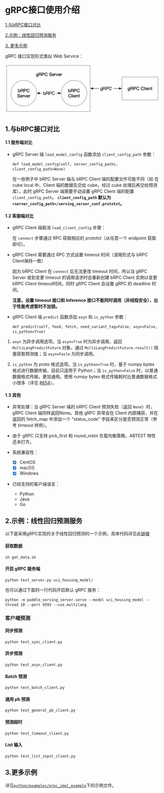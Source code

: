 # gRPC接口使用介绍

[1.与bRPC接口对比](#与bRPC接口对比)

[2.示例：线性回归预测服务](#示例：线性回归预测服务)

[3. 更多示例](#更多示例)

gRPC 接口实现形式类似 Web Service：

![](https://github.com/PaddlePaddle/Serving/blob/develop/doc/grpc_impl.png)

## 1.与bRPC接口对比



#### 1.1 服务端对比

* gRPC Server 端 `load_model_config` 函数添加 `client_config_path` 参数：

  ```
  def load_model_config(self, server_config_paths, client_config_path=None)
  ```

   在一些例子中 bRPC Server 端与 bRPC Client 端的配置文件可能不同（如 在cube local 中，Client 端的数据先交给 cube，经过 cube 处理后再交给预测库），此时 gRPC Server 端需要手动设置 gRPC Client 端的配置`client_config_path`。
   **`client_config_path` 默认为 `<server_config_path>/serving_server_conf.prototxt`。**

#### 1.2 客服端对比

* gRPC Client 端取消 `load_client_config` 步骤：

  在 `connect` 步骤通过 RPC 获取相应的 prototxt（从任意一个 endpoint 获取即可）。

* gRPC Client 需要通过 RPC 方式设置 timeout 时间（调用形式与 bRPC Client保持一致）

  因为 bRPC Client 在 `connect` 后无法更改 timeout 时间，所以当 gRPC Server 收到变更 timeout 的调用请求时会重新创建 bRPC Client 实例以变更 bRPC Client timeout时间，同时 gRPC Client 会设置 gRPC 的 deadline 时间。

  **注意，设置 timeout 接口和 Inference 接口不能同时调用（非线程安全），出于性能考虑暂时不加锁。**

* gRPC Client 端 `predict` 函数添加 `asyn` 和 `is_python` 参数：

  ```
  def predict(self, feed, fetch, need_variant_tag=False, asyn=False, is_python=True)
  ```

1.    `asyn` 为异步调用选项。当 `asyn=True` 时为异步调用，返回 `MultiLangPredictFuture` 对象，通过 `MultiLangPredictFuture.result()` 阻塞获取预测值；当 `asyn=Fasle` 为同步调用。

2.    `is_python` 为 proto 格式选项。当 `is_python=True` 时，基于 numpy bytes 格式进行数据传输，目前只适用于 Python；当 `is_python=False` 时，以普通数据格式传输，更加通用。使用 numpy bytes 格式传输耗时比普通数据格式小很多（详见 [#654](https://github.com/PaddlePaddle/Serving/pull/654)）。

#### 1.3 其他

* 异常处理：当 gRPC Server 端的 bRPC Client 预测失败（返回 `None`）时，gRPC Client 端同样返回None。其他 gRPC 异常会在 Client 内部捕获，并在返回的 fetch_map 中添加一个 "status_code" 字段来区分是否预测正常（参考 timeout 样例）。

* 由于 gRPC 只支持 pick_first 和 round_robin 负载均衡策略，ABTEST 特性还未打齐。

* 系统兼容性：

  * [x] CentOS
  * [x] macOS
  * [x] Windows

* 已经支持的客户端语言：

  -  Python
  -  Java
  -  Go

  

## 2.示例：线性回归预测服务

以下是采用gRPC实现的关于线性回归预测的一个示例，具体代码详见此[链接](https://github.com/PaddlePaddle/Serving/tree/develop/python/examples/grpc_impl_example/fit_a_line)

#### 获取数据

```shell
sh get_data.sh
```

#### 开启 gRPC 服务端

``` shell
python test_server.py uci_housing_model/
```

也可以通过下面的一行代码开启默认 gRPC 服务：

```shell
python -m paddle_serving_server.serve --model uci_housing_model --thread 10 --port 9393 --use_multilang
```

### 客户端预测

#### 同步预测

``` shell
python test_sync_client.py
```

#### 异步预测

``` shell
python test_asyn_client.py
```

#### Batch 预测

``` shell
python test_batch_client.py
```

#### 通用 pb 预测

``` shell
python test_general_pb_client.py
```

#### 预测超时

``` shell
python test_timeout_client.py
```

#### List 输入

``` shell
python test_list_input_client.py
```

## 3.更多示例

详见[`python/examples/grpc_impl_example`](https://github.com/PaddlePaddle/Serving/tree/develop/python/examples/grpc_impl_example)下的示例文件。
